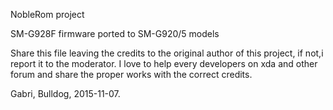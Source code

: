 NobleRom project

SM-G928F firmware ported to SM-G920/5 models

Share this file leaving the credits to the original author of this project, if not,i report it to the moderator.
I love to help every developers on xda and other forum and share the proper works with the correct credits.


Gabri, Bulldog, 2015-11-07.

